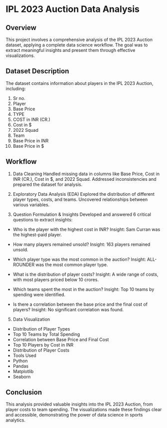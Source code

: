 # IPL 2023 Auction Data Analysis

## Overview
This project involves a comprehensive analysis of the IPL 2023 Auction dataset, applying a complete data science workflow. The goal was to extract meaningful insights and present them through effective visualizations.

## Dataset Description
The dataset contains information about players in the IPL 2023 Auction, including:
1. Sr no.
2. Player
3. Base Price
4. TYPE
5. COST in INR (CR.)
6. Cost in $
7. 2022 Squad
8. Team
9. Base Price in INR
10. Base Price in $

## Workflow
1. Data Cleaning
Handled missing data in columns like Base Price, Cost in INR (CR.), Cost in $, and 2022 Squad.
Addressed inconsistencies and prepared the dataset for analysis.

3. Exploratory Data Analysis (EDA)
Explored the distribution of different player types, costs, and teams.
Uncovered relationships between various variables.

4. Question Formulation & Insights
Developed and answered 6 critical questions to extract insights:
- Who is the player with the highest cost in INR?
Insight: Sam Curran was the highest-paid player.

- How many players remained unsold?
Insight: 163 players remained unsold.

- Which player type was the most common in the auction?
Insight: ALL-ROUNDER was the most common player type.

- What is the distribution of player costs?
Insight: A wide range of costs, with most players priced below 10 crores.

- Which teams spent the most in the auction?
Insight: Top 10 teams by spending were identified.

- Is there a correlation between the base price and the final cost of players?
Insight: No significant correlation was found.

5. Data Visualization
- Distribution of Player Types
- Top 10 Teams by Total Spending
- Correlation between Base Price and Final Cost
- Top 10 Players by Cost in INR
- Distribution of Player Costs
- Tools Used
- Python
- Pandas
- Matplotlib
- Seaborn

## Conclusion
This analysis provided valuable insights into the IPL 2023 Auction, from player costs to team spending. The visualizations made these findings clear and accessible, demonstrating the power of data science in sports analytics.
